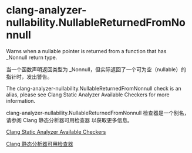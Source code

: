 # clang-analyzer-nullability.NullableReturnedFromNonnull

Warns when a nullable pointer is returned from a function that has  
\_Nonnull return type.

当一个函数声明返回类型为 \_Nonnull，但实际返回了一个可为空（nullable）的指针时，发出警告。

The clang-analyzer-nullability.NullableReturnedFromNonnull check is an alias, please see Clang Static Analyzer Available Checkers for more information.

clang-analyzer-nullability.NullableReturnedFromNonnull 检查器是一个别名，请参阅 Clang 静态分析器可用检查器 以获取更多信息。

[Clang Static Analyzer Available Checkers](https://clang.llvm.org/docs/analyzer/checkers.html#nullability-nullablereturnedfromnonnull)

[Clang 静态分析器可用检查器](https://clang.llvm.org/docs/analyzer/checkers.html#nullability-nullablereturnedfromnonnull)
